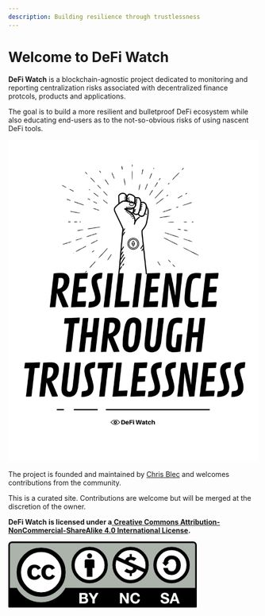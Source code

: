 ```yaml
---
description: Building resilience through trustlessness
---
```


# Welcome to DeFi Watch

**DeFi Watch** is a blockchain-agnostic project dedicated to monitoring and reporting centralization risks associated with decentralized finance protcols, products and applications.

The goal is to build a more resilient and bulletproof DeFi ecosystem while also educating end-users as to the not-so-obvious risks of using nascent DeFi tools.

![](.gitbook/assets/resilience_through_trustlessness.png)

The project is founded and maintained by [Chris Blec](https://twitter.com/chrisblec) and welcomes contributions from the community. 

This is a curated site. Contributions are welcome but will be merged at the discretion of the owner.

**DeFi Watch is licensed under a**[ **Creative Commons Attribution-NonCommercial-ShareAlike 4.0 International License**](http://creativecommons.org/licenses/by-nc-sa/4.0/)**.**

![](.gitbook/assets/creative-commons-attribution-noncommercial-sharealike-40-international-public.png)

